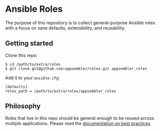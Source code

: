 # Ansible Roles

The purpose of this repository is to collect general-purpose Ansible roles with a focus on sane defaults,
extensibility, and reusability.


## Getting started

Clone this repo:

    $ cd /path/to/extra/roles
    $ git clone git@github.com:appsembler/roles.git appsembler_roles

Add it to your `ansible.cfg`:

    [defaults]
    roles_path = /path/to/extra/roles/appsembler_roles


## Philosophy

Roles that live in this repo should be general enough to be reused across multiple applications. Please read the
[documentation on best practices][best-practices].


[best-practices]: https://github.com/appsembler/roles/tree/develop/docs/best-practices.md
